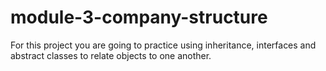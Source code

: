 # module-3-company-structure
For this project you are going to practice using inheritance, interfaces and abstract classes to relate objects to one another. 
